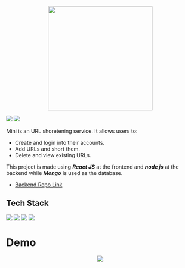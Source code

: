 
<div align="center">
<img width="280px" src="https://user-images.githubusercontent.com/35343652/128392190-553db867-7a94-4ad3-99a9-66ec1994561c.png"/>
</div>

<p>

  <img src="https://img.shields.io/static/v1?label=Build&message=passing&color=%3CCOLOR%3E"/>
  <img src="https://img.shields.io/badge/Version-1.0.0-blue"/>
</p>

Mini is an URL shoretening service. It allows users to:
- Create and login into their accounts.
- Add URLs and short them.
- Delete and view existing URLs.

This project is made using ***React JS*** at the frontend and ***node js*** at the backend while ***Mongo*** is used as the database.
- [Backend Repo Link](https://github.com/sahilsaha7773/Mini-back-end)

## Tech Stack

<img src="https://img.shields.io/badge/React-20232A?style=for-the-badge&logo=react&logoColor=61DAFB"/>
<img src="https://img.shields.io/badge/Node.js-339933?style=for-the-badge&logo=nodedotjs&logoColor=white"/>
<img src="https://img.shields.io/badge/Express.js-000000?style=for-the-badge&logo=express&logoColor=white"/>
  
<img src="https://img.shields.io/badge/MongoDB-4EA94B?style=for-the-badge&logo=mongodb&logoColor=white"/>

# Demo
<p align="center">
<img src="https://user-images.githubusercontent.com/35343652/128393467-b32f5b1e-80f4-4d3b-afa4-39d62bd04812.gif"/>
</p>
